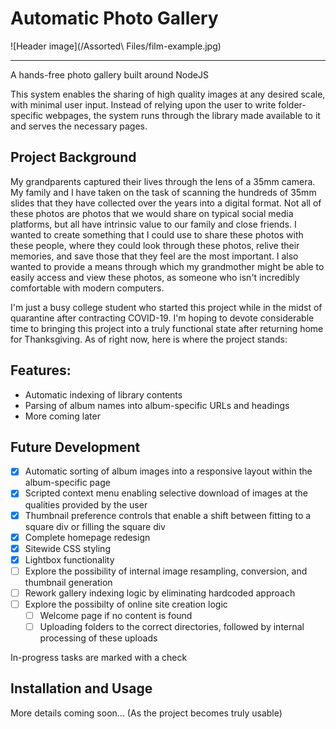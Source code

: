 # Automatic Photo Gallery

![Header image](/Assorted\ Files/film-example.jpg)
 
 ***

A hands-free photo gallery built around NodeJS

This system enables the sharing of high quality images at any desired scale, with minimal user input. Instead of relying upon the user to write folder-specific webpages, the system runs through the library made available to it and serves the necessary pages. 

## Project Background
My grandparents captured their lives through the lens of a 35mm camera. My family and I have taken on the task of scanning the hundreds of 35mm slides that they have collected over the years into a digital format. Not all of these photos are photos that we would share on typical social media platforms, but all have intrinsic value to our family and close friends. I wanted to create something that I could use to share these photos with these people, where they could look through these photos, relive their memories, and save those that they feel are the most important. I also wanted to provide a means through which my grandmother might be able to easily access and view these photos, as someone who isn't incredibly comfortable with modern computers. 

I'm just a busy college student who started this project while in the midst of quarantine after contracting COVID-19. I'm hoping to devote considerable time to bringing this project into a truly functional state after returning home for Thanksgiving. As of right now, here is where the project stands:

## Features:
- Automatic indexing of library contents
- Parsing of album names into album-specific URLs and headings
- More coming later

## Future Development
- [x] Automatic sorting of album images into a responsive layout within the album-specific page
- [x] Scripted context menu enabling selective download of images at the qualities provided by the user
- [x] Thumbnail preference controls that enable a shift between fitting to a square div or filling the square div
- [x] Complete homepage redesign
- [x] Sitewide CSS styling
- [x] Lightbox functionality
- [ ] Explore the possibility of internal image resampling, conversion, and thumbnail generation
- [ ] Rework gallery indexing logic by eliminating hardcoded approach
- [ ] Explore the possibilty of online site creation logic
  - [ ] Welcome page if no content is found
  - [ ] Uploading folders to the correct directories, followed by internal processing of these uploads

In-progress tasks are marked with a check

## Installation and Usage
More details coming soon... (As the project becomes truly usable)
